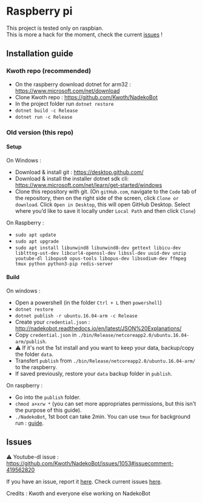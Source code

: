 # Raspberry pi
This project is tested only on raspbian.<br>
This is more a hack for the moment, check the current [issues][1] !
## Installation guide
### Kwoth repo (recommended) 
- On the raspberry download dotnet for arm32 : https://www.microsoft.com/net/download
- Clone Kwoth repo : https://github.com/Kwoth/NadekoBot
- In the project folder run `dotnet restore`
- `dotnet build -c Release`
- `dotnet run -c Release`

### Old version (this repo)
#### Setup
On Windows :
- Download & install git : https://desktop.github.com/
- Download & install the installer dotnet sdk cli: https://www.microsoft.com/net/learn/get-started/windows
- Clone this repository with git. (On `gitHub.com`, navigate to the `Code` tab of the repository, then on the right side of the screen, click `Clone or download`. Click `Open in Desktop`, this will open GitHub Desktop. Select where you’d like to save it locally under `Local Path` and then click `Clone`)

On Raspberry :
- `sudo apt update`
- `sudo apt upgrade`
- `sudo apt install libunwind8 libunwind8-dev gettext libicu-dev liblttng-ust-dev libcurl4-openssl-dev libssl-dev uuid-dev unzip youtube-dl libopus0 opus-tools libopus-dev libsodium-dev ffmpeg tmux python python3-pip redis-server`

#### Build
On windows :
- Open a powershell (in the folder `Ctrl + L` then `powershell`)
- `dotnet restore`
- `dotnet publish -r ubuntu.16.04-arm -c Release`
- Create your `credential.json` : http://nadekobot.readthedocs.io/en/latest/JSON%20Explanations/
- Copy `credential.json` in `./bin/Release/netcoreapp2.0/ubuntu.16.04-arm/publish`.
- :warning: If it's not the 1st install and you want to keep your data, backup/copy the folder `data`.
- Transfert `publish` from `./bin/Release/netcoreapp2.0/ubuntu.16.04-arm/` to the raspberry.
- If saved previously, restore your `data` backup folder in `publish`.

On raspberry :
- Go into the `publish` folder. 
- `chmod a+xrw *` (you can set more appropriates permissions, but this isn't the purpose of this guide).
- `./NadekoBot`, 1st boot can take 2min. You can use `tmux` for background run : [guide][5].

## Issues

:warning: Youtube-dl issue : https://github.com/Kwoth/NadekoBot/issues/1053#issuecomment-419562820

If you have an issue, report it [here][2].
Check current issues [here][1].

[1]:https://github.com/Taknok/NadekoBot/issues
[2]:https://github.com/Taknok/NadekoBot/issues/new
[3]:https://dotnet.myget.org/feed/aspnetcore-dev/package/nuget/Microsoft.EntityFrameworkCore.Tools.DotNet
[4]:https://dotnet.myget.org/feed/dotnet-core/package/nuget/Microsoft.NETCore.App/2.1.0-preview2-25601-02
[5]:http://nadekobot.readthedocs.io/en/latest/guides/Linux%20Guide/#additional-information
Credits : Kwoth and everyone else working on NadekoBot
